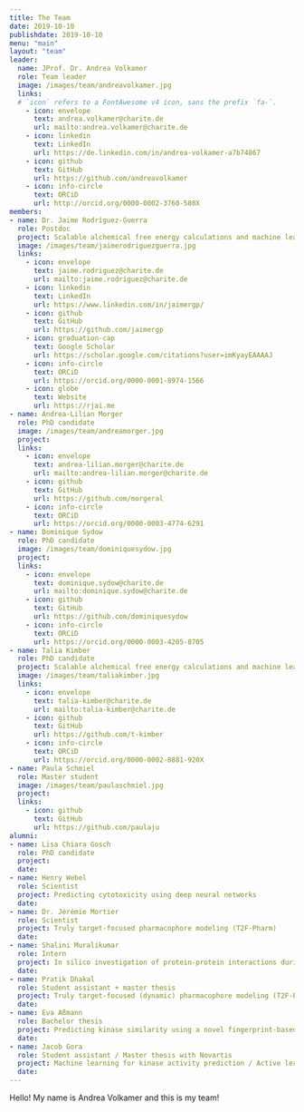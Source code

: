 ```yaml
---
title: The Team
date: 2019-10-10
publishdate: 2019-10-10
menu: "main"
layout: "team"
leader:
  name: JProf. Dr. Andrea Volkamer
  role: Team leader
  image: /images/team/andreavolkamer.jpg
  links:
  # `icon` refers to a FontAwesome v4 icon, sans the prefix `fa-`.
    - icon: envelope
      text: andrea.volkamer@charite.de
      url: mailto:andrea.volkamer@charite.de
    - icon: linkedin
      text: LinkedIn
      url: https://de.linkedin.com/in/andrea-volkamer-a7b74867
    - icon: github
      text: GitHub
      url: https://github.com/andreavolkamer
    - icon: info-circle
      text: ORCiD
      url: http://orcid.org/0000-0002-3760-580X
members:
- name: Dr. Jaime Rodríguez-Guerra
  role: Postdoc
  project: Scalable alchemical free energy calculations and machine learning for drug discovery
  image: /images/team/jaimerodriguezguerra.jpg
  links:
    - icon: envelope
      text: jaime.rodriguez@charite.de
      url: mailto:jaime.rodriguez@charite.de
    - icon: linkedin
      text: LinkedIn
      url: https://www.linkedin.com/in/jaimergp/
    - icon: github
      text: GitHub
      url: https://github.com/jaimergp
    - icon: graduation-cap
      text: Google Scholar
      url: https://scholar.google.com/citations?user=imKyayEAAAAJ
    - icon: info-circle
      text: ORCiD
      url: https://orcid.org/0000-0001-8974-1566
    - icon: globe
      text: Website
      url: https://rjai.me
- name: Andrea-Lilian Morger
  role: PhD candidate
  image: /images/team/andreamorger.jpg
  project:
  links:
    - icon: envelope
      text: andrea-lilian.morger@charite.de
      url: mailto:andrea-lilian.morger@charite.de
    - icon: github
      text: GitHub
      url: https://github.com/morgeral
    - icon: info-circle
      text: ORCiD
      url: https://orcid.org/0000-0003-4774-6291
- name: Dominique Sydow
  role: PhD candidate
  image: /images/team/dominiquesydow.jpg
  project:
  links:
    - icon: envelope
      text: dominique.sydow@charite.de
      url: mailto:dominique.sydow@charite.de
    - icon: github
      text: GitHub
      url: https://github.com/dominiquesydow
    - icon: info-circle
      text: ORCiD
      url: https://orcid.org/0000-0003-4205-8705
- name: Talia Kimber
  role: PhD candidate
  project: Scalable alchemical free energy calculations and machine learning for drug discovery
  image: /images/team/taliakimber.jpg
  links:
    - icon: envelope
      text: talia-kimber@charite.de
      url: mailto:talia-kimber@charite.de
    - icon: github
      text: GitHub
      url: https://github.com/t-kimber
    - icon: info-circle
      text: ORCiD
      url: https://orcid.org/0000-0002-8881-920X
- name: Paula Schmiel
  role: Master student
  image: /images/team/paulaschmiel.jpg
  project:
  links:
    - icon: github
      text: GitHub
      url: https://github.com/paulaju
alumni:
- name: Lisa Chiara Gosch
  role: PhD candidate
  project:
  date:
- name: Henry Webel
  role: Scientist
  project: Predicting cytotoxicity using deep neural networks
  date:
- name: Dr. Jérémie Mortier
  role: Scientist
  project: Truly target-focused pharmacophore modeling (T2F-Pharm)
  date:
- name: Shalini Muralikumar
  role: Intern
  project: In silico investigation of protein-protein interactions during sumoylation of Smyd1
  date:
- name: Pratik Dhakal
  role: Student assistant + master thesis
  project: Truly target-focused (dynamic) pharmacophore modeling (T2F-Pharm and T2F-Flex)
  date:
- name: Eva Aßmann
  role: Bachelor thesis
  project: Predicting kinase similarity using a novel fingerprint-based binding site comparison method
  date:
- name: Jacob Gora
  role: Student assistant / Master thesis with Novartis
  project: Machine learning for kinase activity prediction / Active learning for compound optimization
  date:
---
```


Hello! My name is Andrea Volkamer and this is my team!